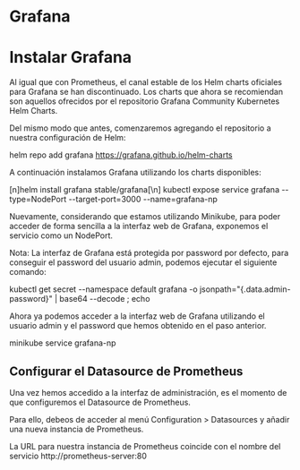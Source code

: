 # Grafana

# Instalar Grafana
Al igual que con Prometheus, el canal estable de los Helm charts oficiales para Grafana se han discontinuado. Los charts que ahora se recomiendan son aquellos ofrecidos por el repositorio Grafana Community Kubernetes Helm Charts.

Del mismo modo que antes, comenzaremos agregando el repositorio a nuestra configuración de Helm:

helm repo add grafana https://grafana.github.io/helm-charts

A continuación instalamos Grafana utilizando los charts disponibles:

[n]helm install grafana stable/grafana[\n]
kubectl expose service grafana --type=NodePort --target-port=3000 --name=grafana-np

Nuevamente, considerando que estamos utilizando Minikube, para poder acceder de forma sencilla a la interfaz web de Grafana, exponemos el servicio como un NodePort.

Nota: La interfaz de Grafana está protegida por password por defecto, para conseguir el password del usuario admin, podemos ejecutar el siguiente comando:

kubectl get secret --namespace default grafana -o jsonpath="{.data.admin-password}" | base64 --decode ; echo

Ahora ya podemos acceder a la interfaz web de Grafana utilizando el usuario admin y el password que hemos obtenido en el paso anterior.

minikube service grafana-np

## Configurar el Datasource de Prometheus
Una vez hemos accedido a la interfaz de administración, es el momento de que configuremos el Datasource de Prometheus.

Para ello, debeos de acceder al menú Configuration > Datasources y añadir una nueva instancia de Prometheus.

La URL para nuestra instancia de Prometheus coincide con el nombre del servicio http://prometheus-server:80
